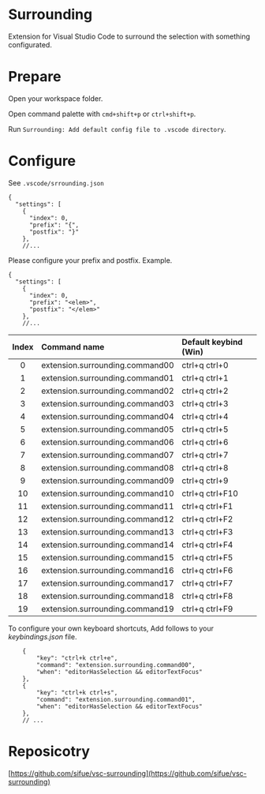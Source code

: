 # Surrounding
Extension for Visual Studio Code to surround the selection with something configurated.

# Prepare
Open your workspace folder.

Open command palette with `cmd+shift+p` or `ctrl+shift+p`.

Run `Surrounding: Add default config file to .vscode directory`.

# Configure
See `.vscode/srrounding.json`

```
{
  "settings": [
    {
      "index": 0,
      "prefix": "{",
      "postfix": "}"
    },
    //...

```

Please configure your prefix and postfix. 
Example.

```
{
  "settings": [
    {
      "index": 0,
      "prefix": "<elem>",
      "postfix": "</elem>"
    },
    //...

```

| Index | Command name | Default keybind (Win) |
|:----:|:----|:----|
| 0 | extension.surrounding.command00 | ctrl+q ctrl+0 |
| 1 | extension.surrounding.command01 | ctrl+q ctrl+1 |
| 2 | extension.surrounding.command02 | ctrl+q ctrl+2 |
| 3 | extension.surrounding.command03 | ctrl+q ctrl+3 |
| 4 | extension.surrounding.command04 | ctrl+q ctrl+4 |
| 5 | extension.surrounding.command05 | ctrl+q ctrl+5 |
| 6 | extension.surrounding.command06 | ctrl+q ctrl+6 |
| 7 | extension.surrounding.command07 | ctrl+q ctrl+7 |
| 8 | extension.surrounding.command08 | ctrl+q ctrl+8 |
| 9 | extension.surrounding.command09 | ctrl+q ctrl+9 |
| 10 | extension.surrounding.command10 | ctrl+q ctrl+F10 |
| 11 | extension.surrounding.command11 | ctrl+q ctrl+F1 |
| 12 | extension.surrounding.command12 | ctrl+q ctrl+F2 |
| 13 | extension.surrounding.command13 | ctrl+q ctrl+F3 |
| 14 | extension.surrounding.command14 | ctrl+q ctrl+F4 |
| 15 | extension.surrounding.command15 | ctrl+q ctrl+F5 |
| 16 | extension.surrounding.command16 | ctrl+q ctrl+F6 |
| 17 | extension.surrounding.command17 | ctrl+q ctrl+F7 |
| 18 | extension.surrounding.command18 | ctrl+q ctrl+F8 |
| 19 | extension.surrounding.command19 | ctrl+q ctrl+F9 |

To configure your own keyboard shortcuts,  Add follows to your *keybindings.json* file.

```
    {
        "key": "ctrl+k ctrl+e",
        "command": "extension.surrounding.command00",
        "when": "editorHasSelection && editorTextFocus"
    },
    {
        "key": "ctrl+k ctrl+s",
        "command": "extension.surrounding.command01",
        "when": "editorHasSelection && editorTextFocus"
    },
    // ...
```

# Reposicotry

[https://github.com/sifue/vsc-surrounding](https://github.com/sifue/vsc-surrounding)